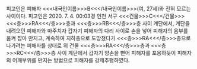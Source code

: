 피고인은 피해자 <<<내국인이름>>>B<<</내국인이름>>>(여, 27세)와 전혀 모르는 사이이다.
피고인은 2020. 7. 4. 00:03경 인천 서구 <<<건물>>>C<<</건물>>> <<<층>>>RA<<</층>>>층과 <<<층>>>RB<<</층>>>층 사이 계단에서, 계단을 내려오던 피해자와 마주치자 갑자기 피해자의 다리 사이로 손을 넣어 피해자의 음부를 움켜 잡아 만지고, 계속하여 지하층으로 도망쳤다가 <<<층>>>RA<<</층>>>층으로 나가려는 피해자를 상대로 위 건물 <<<층>>>RA<<</층>>>층과 <<<층>>>RC<<</층>>>층 사이 계단에서 갑자기 양손을 뻗어 피해자를 포옹하듯이 피해자의 어깨부위를 만지는 방법으로 피해자를 강제추행하였다.